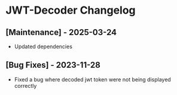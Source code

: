 # JWT-Decoder Changelog

## [Maintenance] - 2025-03-24

- Updated dependencies

## [Bug Fixes] - 2023-11-28

- Fixed a bug where decoded jwt token were not being displayed correctly
